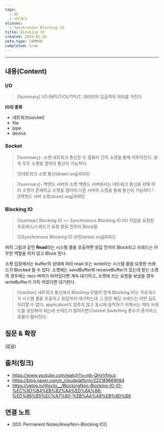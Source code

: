```yaml
---
tags:
  - OS
  - 네트워크
aliases:
  - Synchronous Blocking IO
title: Blocking IO
created: 2024-01-26
note-type: COMMON
completed: true
---
```


----
## 내용(Content)
### I/O
>[!summary] I/O
>INPUT/OUTPUT, 데이터의 입출력의 의미를 가진다

**IO의 종류**
- 네트워크(socket)
- file
- pipe
- device

### Socket
>[!summary]- 소켓
>네트워크 통신은 두 컴퓨터 간의 소켓을 통해 이루어진다. 양측 모두 소켓을 열어야 통신이 가능하다.
>
>![[네트워크 소켓 통신(draw).svg|400]]

>[!summary]- 백엔드 서버의 소켓
>백엔드 서버에서는 네트워크 통신을 위해 여러 소켓이 존재하고 소켓을 열어야 다른 서버의 소켓을 통해 통신이 가능하다
>![[백엔드 서버 소켓(draw).svg|400]]

### Blocking IO 
>[!summar] Blocking IO == Synchronous Blocking IO
>I/O 작업을 요청한 프로세스/스레드가 요청 완료 전까지 Block됨
>
>![[Synchronous Blocking IO 과정(draw).svg|600]]

위의 그림과 같인 **Read**라는 시스템 콜을 호출하면 응답 전까지 Block되고 쓰레드는 아무런 역할을 하지 않고 Block 된다.

소켓 입장에서는 buffer의 상태에 따라 read 또는 write라는 시스템 콜을 요청한 쓰레드가 Blocked 될 수 있다. 소켓에는 sendBuffer와 receiveBuffer가 있는데 받는 소켓의 경우에는 recv 버퍼가 비어있다면 계속 대기하고, 소켓에 쓰는 요청을 보냈을 경우 writeBuffer가 가득 차있다면 대기한다.

>[!caution] 네트워크 통신에서 Blocking 모델의 한계
>Blocking IO는 프로세스가 시스템 콜을 호출하고 응답까지 대기하는데 그 동안 해당 쓰레드는 어떤 일도 처리할 수 없다.  application이 멈추지 않고 동시에 동작하기 위해서는 여러 쓰레드를 생성해야 되는데 쓰레드가 많아지면 Context Switching 횟수가 증가하고 효율이 떨어진다. 



## 질문 & 확장

(없음)

## 출처(링크)
- https://www.youtube.com/watch?v=mb-QHxVfmcs
- https://blog.naver.com/n_cloudplatform/222189669084
- https://velog.io/@octo__/BlockingNon-Blocking-IO-IO-%EC%9D%B4%EB%B2%A4%ED%8A%B8-%ED%86%B5%EC%A7%80-%EB%AA%A8%EB%8D%B8
## 연결 노트
- [[03. Permanent Notes/Area/Non-Blocking IO]]









